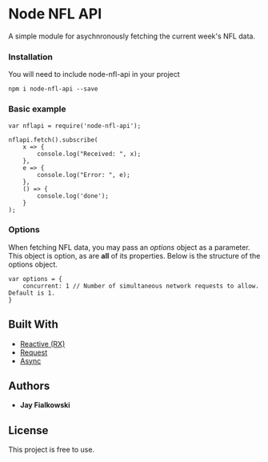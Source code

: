 # Node NFL API

A simple module for asychnronously fetching the current week's NFL data.

### Installation

You will need to include node-nfl-api in your project

```
npm i node-nfl-api --save
```

### Basic example

```
var nflapi = require('node-nfl-api');

nflapi.fetch().subscribe(
	x => {
		console.log("Received: ", x);
	},
	e => {
		console.log("Error: ", e);
	},
	() => {
		console.log('done');
	}
);
```

### Options
When fetching NFL data, you may pass an *options* object as a parameter. This object is option, as are **all** of its properties. Below is the structure of the options object.
```
var options = {
	concurrent: 1 // Number of simultaneous network requests to allow. Default is 1.
}
```

## Built With

* [Reactive (RX)](https://www.npmjs.com/package/rx)
* [Request](https://www.npmjs.com/package/request)
* [Async](https://www.npmjs.com/package/async)

## Authors

* **Jay Fialkowski**

## License

This project is free to use.
